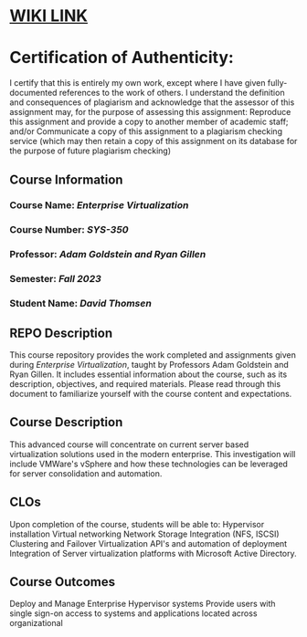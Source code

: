 # [WIKI LINK](https://github.com/dthomsen116/SYS-350/wiki) 

# Certification of Authenticity:
I certify that this is entirely my own work, except where I have given
fully-documented references to the work of others. I understand the definition
and consequences of plagiarism and acknowledge that the assessor of this
assignment may, for the purpose of assessing this assignment:
Reproduce this assignment and provide a copy to another member of academic staff; and/or Communicate a copy of this assignment to a plagiarism checking service (which may then retain a copy of this assignment on its database for the purpose of future plagiarism checking)

## Course Information

### Course Name: _Enterprise Virtualization_
### Course Number: _SYS-350_
### Professor: _Adam Goldstein and Ryan Gillen_
### Semester: _Fall 2023_
### Student Name: _David Thomsen_


## REPO Description

This course repository provides the work completed and assignments given during _Enterprise Virtualization_, taught by Professors Adam Goldstein and Ryan Gillen. It includes essential information about the course, such as its description, objectives, and required materials. Please read through this document to familiarize yourself with the course content and expectations.

## Course Description

This advanced course will concentrate on current server based virtualization solutions used in the modern enterprise.  This investigation will include VMWare's vSphere and how these technologies can be leveraged for server consolidation and automation. 


## CLOs

Upon completion of the course, students will be able to:
Hypervisor installation 
Virtual networking 
Network Storage Integration (NFS, ISCSI) 
Clustering and Failover 
Virtualization API's and automation of deployment 
Integration of Server virtualization platforms with Microsoft Active Directory. 

## Course Outcomes
Deploy and Manage Enterprise Hypervisor systems 
Provide users with single sign-on access to systems and applications located across organizational 

